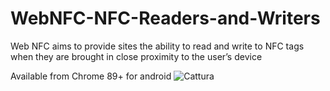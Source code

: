 # WebNFC-NFC-Readers-and-Writers
Web NFC aims to provide sites the ability to read and write to NFC tags when they are brought in close proximity to the user’s device

Available from Chrome 89+ for android
![Cattura](https://user-images.githubusercontent.com/10051897/222892918-d84580b2-ab12-4a16-9709-5dfa728bab4f.PNG)
